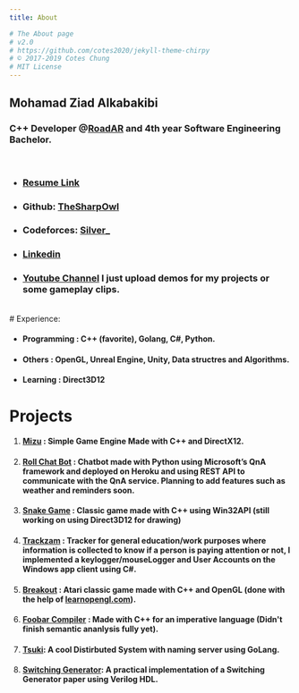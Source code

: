 ```yaml
---
title: About

# The About page
# v2.0
# https://github.com/cotes2020/jekyll-theme-chirpy
# © 2017-2019 Cotes Chung
# MIT License
---
```

## Mohamad Ziad Alkabakibi
### C++ Developer @[RoadAR](https://www.road.ly/) and 4th year Software Engineering Bachelor. <br>
<br>

* ### [Resume Link](https://github.com/TheSharpOwl/TheSharpOwl.github.io/raw/master/files/resume.pdf)
* ### Github: [TheSharpOwl](https://github.com/TheSharpOwl) 
* ### Codeforces: [Silver_](http://codeforces.com/profile/Silver_)
* ### [Linkedin](https://www.linkedin.com/in/mohamad-ziad-a-999771118/)
* ### [Youtube Channel](https://www.youtube.com/channel/UCypgX5uHk5ezqPCVKIVq2ow) I just upload demos for my projects or some gameplay clips.
<br>
# Experience:

* #### **Programming** : C++ (favorite), Golang, C#, Python.

* #### **Others** : OpenGL, Unreal Engine, Unity, Data structres and Algorithms.

* #### **Learning** : Direct3D12

# Projects

1. #### [Mizu](https://github.com/TheSharpOwl/Mizu) : Simple Game Engine Made with C++ and DirectX12.

2. #### [Roll Chat Bot](https://github.com/TheSharpOwl/Roll) : Chatbot made with Python using Microsoft’s QnA framework and deployed on Heroku and using REST API to communicate with the QnA service. Planning to add features such as weather and reminders soon.

3. #### [Snake Game](https://github.com/TheSharpOwl/SnakeGame) : Classic game made with C++ using Win32API (still working on using Direct3D12 for drawing)

4. #### [Trackzam](https://github.com/TheSharpOwl/Trackzam) : Tracker for general education/work purposes where information is collected to know if a person is paying attention or not, I implemented a keylogger/mouseLogger and User Accounts on the Windows app client using C#.

5. #### [Breakout](https://github.com/TheSharpOwl/Breakout) : Atari classic game made with C++ and OpenGL (done with the help of [learnopengl.com](https://learnopengl.com)).<br>
<!-- 2. #### [Battle Tanks](https://github.com/TheSharpOwl/04_BattleTank) : Tanks game inspired from the world of tanks (with help of [Udemy's The Unreal Engine Developer C++ Course](https://www.udemy.com/course/unrealcourse/)).<br> -->

6. #### [Foobar Compiler](https://github.com/TheSharpOwl/FoobarCompiler) : Made with C++ for an imperative language (Didn't finish semantic ananlysis fully yet).<br>

7. #### [Tsuki](https://github.com/kuredoro/tsuki): A cool Distirbuted System with naming server using GoLang.<br>

8. #### [Switching Generator](https://github.com/TheSharpOwl/switching-generator): A practical implementation of a Switching Generator paper using Verilog HDL.<br>

